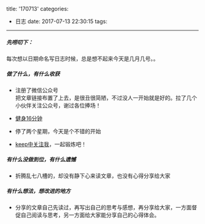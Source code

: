 title: '170713'
categories:
  - 日志
date: 2017-07-13 22:30:15
tags:
---
##### 先唠叨下：
每次想以日期命名写日志时候，总是想不起来今天是几月几号。。

##### 做了什么，有什么收获
- 注册了微信公众号  
把文章链接布置了上去，是很丑很简陋，不过没人一开始就是好的。拉了几个小伙伴关注公众号，谢过各位捧场！

- [健身16分钟](https://show.gotokeep.com/usersdiary/589878798c26a32953b25b71/20170713)  
 - 停了两个星期，今天是个不错的开始
 - [keep中关注我](https://show.gotokeep.com/users/589878798c26a32953b25b71)，一起锻炼吧！
 


##### 有什么没做到位，有什么遗憾
- 折腾乱七八槽的，却没有静下心来读文章，也没有心得分享给大家


##### 有什么想法，想改进的地方
- 分享的文章自己先读过，再写出自己的思考与感想，再分享给大家，一方面督促自己阅读与思考，另一方面给大家能分享自己的心得体会。
